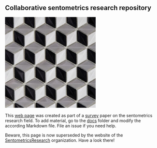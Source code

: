
## Collaborative sentometrics research repository

![logo](docs/logo.png)

This [web page](https://sborms.github.io/econometrics-meets-sentiment) was created as part of a [survey](https://doi.org/10.1111/joes.12370) paper on the sentometrics research field. To add material, go to the [docs](https://github.com/sborms/econometrics-meets-sentiment/tree/master/docs) folder and modify the according Markdown file. File an issue if you need help.

Beware, this page is now superseded by the website of the [SentometricsResearch](https://github.com/SentometricsResearch) organization. Have a look there!

